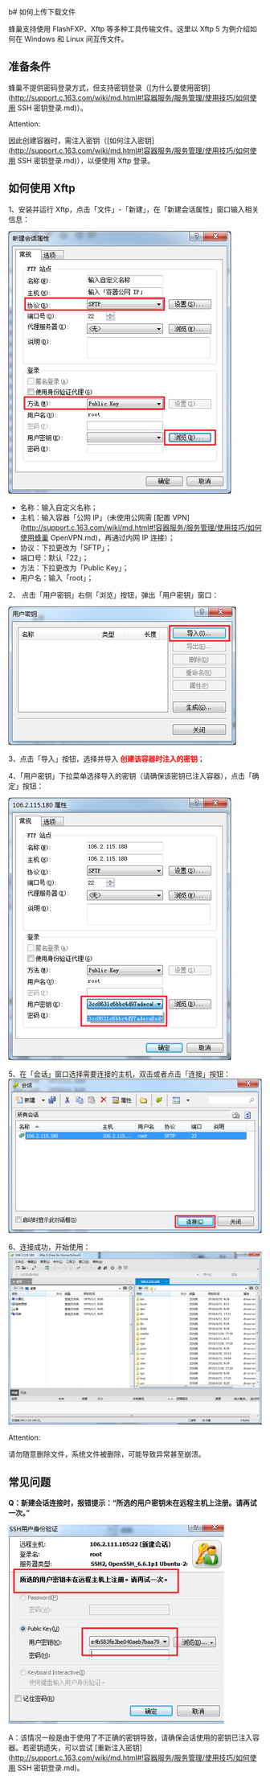 b# 如何上传下载文件

蜂巢支持使用 FlashFXP、Xftp 等多种工具传输文件。这里以 Xftp 5 为例介绍如何在 Windows 和 Linux 间互传文件。


## 准备条件
蜂巢不提供密码登录方式，但支持密钥登录（[为什么要使用密钥](http://support.c.163.com/wiki/md.html#!容器服务/服务管理/使用技巧/如何使用 SSH 密钥登录.md)）。

<span>Attention:</span><div class="alertContent">因此创建容器时，需注入密钥（[如何注入密钥](http://support.c.163.com/wiki/md.html#!容器服务/服务管理/使用技巧/如何使用 SSH 密钥登录.md)），以便使用 Xftp 登录。</div>

## 如何使用 Xftp
1、安装并运行 Xftp，点击「文件」-「新建」，在「新建会话属性」窗口输入相关信息：

![](../image/如何上传下载文件-新建Xftp会话.png)
* 名称：输入自定义名称；
* 主机：输入容器「公网 IP」（未使用公网需 [配置 VPN](http://support.c.163.com/wiki/md.html#!容器服务/服务管理/使用技巧/如何使用蜂巢 OpenVPN.md)，再通过内网 IP 连接）；
* 协议：下拉更改为「SFTP」；
* 端口号：默认「22」；
* 方法：下拉更改为「Public Key」；
* 用户名：输入「root」；

2、 点击「用户密钥」右侧「浏览」按钮，弹出「用户密钥」窗口：

![](../image/如何上传下载文件-Xftp导入密钥.png)

3、点击「导入」按钮，选择并导入 <font color="red"><b>创建该容器时注入的密钥</b></font>；

4、「用户密钥」下拉菜单选择导入的密钥（请确保该密钥已注入容器），点击「确定」按钮：

![](../image/如何上传下载文件-Xftp选择密钥.png)

5、在「会话」窗口选择需要连接的主机，双击或者点击「连接」按钮：
![](../image/如何上传下载文件-Xftp连接.png)

6、连接成功，开始使用：
![](../image/如何上传下载文件-Xftp连接成功.png)

<span>Attention:</span><div class="alertContent">请勿随意删除文件，系统文件被删除，可能导致异常甚至崩溃。</div>

## 常见问题
**Q：新建会话连接时，报错提示：“所选的用户密钥未在远程主机上注册。请再试一次。”**

![](../image/如何上传下载文件-密钥未在远程主机上注册.png)

A：该情况一般是由于使用了不正确的密钥导致，请确保会话使用的密钥已注入容器。若密钥遗失，可以尝试 [重新注入密钥](http://support.c.163.com/wiki/md.html#!容器服务/服务管理/使用技巧/如何使用 SSH 密钥登录.md)。